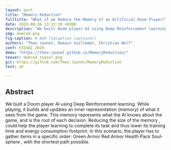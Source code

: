 ```yaml
---
layout: post
title: "Memory Reduction"
fulltitle: "What if we Reduce the Memory of an Artificial Doom Player?"
date: 2019-08-26 13:32:20 +0300
description: "We built Doom player AI using Deep Reinforcement learning. While playing, it builds and updates an inner representation (memory) of the game, its environment. Reducing this memory could help the player learning to complete its task and thus lower both its training time and energy consumption footprint."
img: memred.png
fig-caption: # Add figcaption (optional)
authors: "Theo Jaunet, Romain Vuillemot, Christian Wolf"
conf: VISXAI 2019
demo: "https://theo-jaunet.github.io/MemoryReduction/"
teaser: memred_teaser.png
git: https://github.com/Theo-Jaunet/MemoryReduction
test: ok

---
```



## Abstract   


We built a Doom player AI  using Deep Reinforcement learning. While playing, it builds and updates an inner representation (memory) of what it sees from the game. This memory represents what the AI knows about the game, and is the root of each decision. Reducing the size of the memory , could help the player learning to complete its task and thus lower its training time and energy consumption footprint. In this scenario, the player has to gather items in a specific order: Green Armor   Red Armor   Health Pack   Soul-sphere  , with the shortest path possible.

 

 

 

 

 

